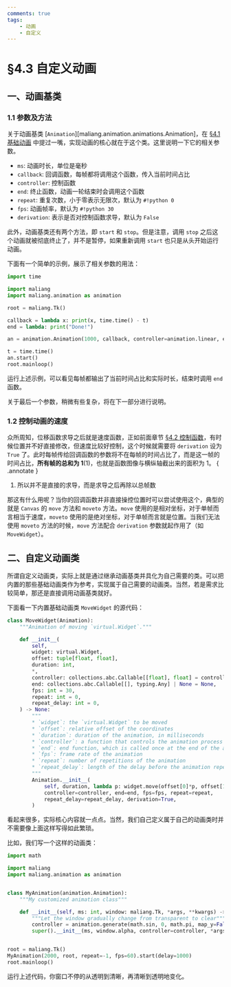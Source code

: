 ```yaml
---
comments: true
tags:
    - 动画
    - 自定义
---
```


# §4.3 自定义动画

## 一、动画基类

### 1.1 参数及方法

关于动画基类 [`Animation`][maliang.animation.animations.Animation]，在 [§4.1 基础动画](./1.md#二动画类) 中提过一嘴，实现动画的核心就在于这个类。这里说明一下它的相关参数。

* `ms`: 动画时长，单位是毫秒
* `callback`: 回调函数，每帧都将调用这个函数，传入当前时间占比
* `controller`: 控制函数
* `end`: 终止函数，动画一轮结束时会调用这个函数
* `repeat`: 重复次数，小于零表示无限次，默认为 `#!python 0`
* `fps`: 动画帧率，默认为 `#!python 30`
* `derivation`: 表示是否对控制函数求导，默认为 `False`

此外，动画基类还有两个方法，即 `start` 和 `stop`。但是注意，调用 `stop` 之后这个动画就被彻底终止了，并不是暂停，如果重新调用 `start` 也只是从头开始运行动画。

下面有一个简单的示例，展示了相关参数的用法：

```python hl_lines="11"
import time

import maliang
import maliang.animation as animation

root = maliang.Tk()

callback = lambda x: print(x, time.time() - t)
end = lambda: print("Done!")

an = animation.Animation(1000, callback, controller=animation.linear, end=end)

t = time.time()
an.start()
root.mainloop()
```

运行上述示例，可以看见每帧都输出了当前时间占比和实际时长，结束时调用 `end` 函数。

关于最后一个参数，稍微有些复杂，将在下一部分进行说明。

### 1.2 控制动画的速度

众所周知，位移函数求导之后就是速度函数，正如前面章节 [§4.2 控制函数](./2.md#13-内置的控制函数)，有时候位置并不好直接修改，但速度比较好控制，这个时候就需要将 `derivation` 设为 `True` 了。此时每帧传给回调函数的参数将不在每帧的时间占比了，而是这一帧的时间占比，**所有帧的总和为 1**(1)，也就是函数图像与横纵轴截出来的面积为 1。
{ .annotate }

1. 所以并不是直接的求导，而是求导之后再除以总帧数

那这有什么用呢？当你的回调函数并非直接操控位置时可以尝试使用这个，典型的就是 `Canvas` 的 `move` 方法和 `moveto` 方法。`move` 使用的是相对坐标，对于单帧而言相当于速度，`moveto` 使用的是绝对坐标，对于单帧而言就是位置。当我们无法使用 `moveto` 方法的时候，`move` 方法配合 `derivation` 参数就起作用了（如 `MoveWidget`）。

## 二、自定义动画类

所谓自定义动画类，实际上就是通过继承动画基类并具化为自己需要的类。可以把内置的那些基础动画类作为参考，实现属于自己需要的动画类。当然，若是需求比较简单，那还是直接调用动画基类就好。

下面看一下内置基础动画类 `MoveWidget` 的源代码：

```python
class MoveWidget(Animation):
    """Animation of moving `virtual.Widget`."""

    def __init__(
        self,
        widget: virtual.Widget,
        offset: tuple[float, float],
        duration: int,
        *,
        controller: collections.abc.Callable[[float], float] = controllers.linear,
        end: collections.abc.Callable[[], typing.Any] | None = None,
        fps: int = 30,
        repeat: int = 0,
        repeat_delay: int = 0,
    ) -> None:
        """
        * `widget`: the `virtual.Widget` to be moved
        * `offset`: relative offset of the coordinates
        * `duration`: duration of the animation, in milliseconds
        * `controller`: a function that controls the animation process
        * `end`: end function, which is called once at the end of the animation
        * `fps`: frame rate of the animation
        * `repeat`: number of repetitions of the animation
        * `repeat_delay`: length of the delay before the animation repeats
        """
        Animation.__init__(
            self, duration, lambda p: widget.move(offset[0]*p, offset[1]*p),
            controller=controller, end=end, fps=fps, repeat=repeat,
            repeat_delay=repeat_delay, derivation=True,
        )
```

看起来很多，实际核心内容就一点点。当然，我们自己定义属于自己的动画类时并不需要像上面这样写得如此繁琐。

比如，我们写一个这样的动画类：

```python hl_lines="12 13"
import math

import maliang
import maliang.animation as animation


class MyAnimation(animation.Animation):
    """My customized animation class"""

    def __init__(self, ms: int, window: maliang.Tk, *args, **kwargs) -> None:
        """Let the window gradually change from transparent to clear"""
        controller = animation.generate(math.sin, 0, math.pi, map_y=False)
        super().__init__(ms, window.alpha, controller=controller, *args, **kwargs)


root = maliang.Tk()
MyAnimation(2000, root, repeat=-1, fps=60).start(delay=1000)
root.mainloop()
```

运行上述代码，你窗口不停的从透明到清晰，再清晰到透明地变化。
